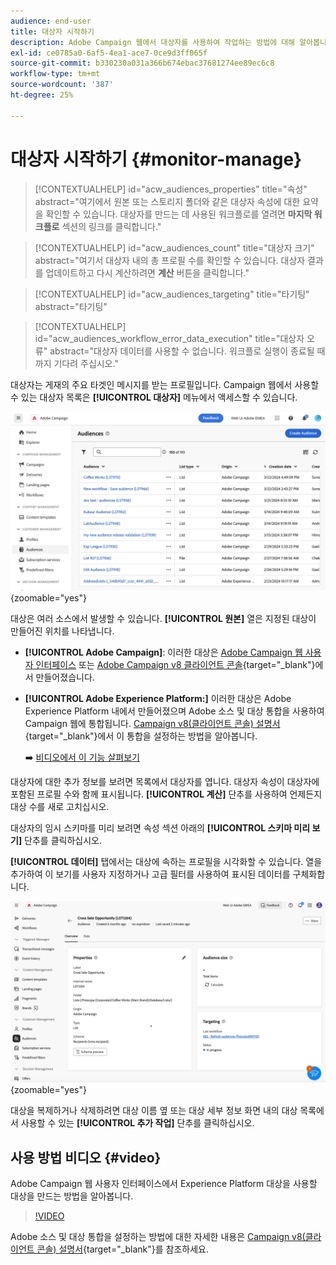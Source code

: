 ```yaml
---
audience: end-user
title: 대상자 시작하기
description: Adobe Campaign 웹에서 대상자를 사용하여 작업하는 방법에 대해 알아봅니다
exl-id: ce0785a0-6af5-4ea1-ace7-0ce9d3ff065f
source-git-commit: b330230a031a366b674ebac37681274ee89ec6c8
workflow-type: tm+mt
source-wordcount: '387'
ht-degree: 25%

---
```


# 대상자 시작하기 {#monitor-manage}

>[!CONTEXTUALHELP]
>id="acw_audiences_properties"
>title="속성"
>abstract="여기에서 원본 또는 스토리지 폴더와 같은 대상자 속성에 대한 요약을 확인할 수 있습니다. 대상자를 만드는 데 사용된 워크플로를 열려면 **마지막 워크플로** 섹션의 링크를 클릭합니다."

>[!CONTEXTUALHELP]
>id="acw_audiences_count"
>title="대상자 크기"
>abstract="여기서 대상자 내의 총 프로필 수를 확인할 수 있습니다. 대상자 결과를 업데이트하고 다시 계산하려면 **계산** 버튼을 클릭합니다."

>[!CONTEXTUALHELP]
>id="acw_audiences_targeting"
>title="타기팅"
>abstract="타기팅"

>[!CONTEXTUALHELP]
>id="acw_audiences_workflow_error_data_execution"
>title="대상자 오류"
>abstract="대상자 데이터를 사용할 수 없습니다. 워크플로 실행이 종료될 때까지 기다려 주십시오."

대상자는 게재의 주요 타겟인 메시지를 받는 프로필입니다. Campaign 웹에서 사용할 수 있는 대상자 목록은 **[!UICONTROL 대상자]** 메뉴에서 액세스할 수 있습니다.

![Campaign 웹에서 사용할 수 있는 대상자 목록을 보여 주는 스크린샷](assets/audiences-list.png){zoomable="yes"}

대상은 여러 소스에서 발생할 수 있습니다. **[!UICONTROL 원본]** 열은 지정된 대상이 만들어진 위치를 나타냅니다.

* **[!UICONTROL Adobe Campaign]**: 이러한 대상은 [Adobe Campaign 웹 사용자 인터페이스](create-audience.md) 또는 [Adobe Campaign v8 클라이언트 콘솔](https://experienceleague.adobe.com/docs/campaign/campaign-v8/audience/create-audiences/create-audiences.html?lang=ko){target="_blank"}에서 만들어졌습니다.

* **[!UICONTROL Adobe Experience Platform:]** 이러한 대상은 Adobe Experience Platform 내에서 만들어졌으며 Adobe 소스 및 대상 통합을 사용하여 Campaign 웹에 통합됩니다. [Campaign v8(클라이언트 콘솔) 설명서](https://experienceleague.adobe.com/docs/campaign/campaign-v8/connect/ac-aep/ac-aep.html?lang=ko){target="_blank"}에서 이 통합을 설정하는 방법을 알아봅니다.

  ➡️ [비디오에서 이 기능 살펴보기](#video)

대상자에 대한 추가 정보를 보려면 목록에서 대상자를 엽니다. 대상자 속성이 대상자에 포함된 프로필 수와 함께 표시됩니다. **[!UICONTROL 계산]** 단추를 사용하여 언제든지 대상 수를 새로 고치십시오.

대상자의 임시 스키마를 미리 보려면 속성 섹션 아래의 **[!UICONTROL 스키마 미리 보기]** 단추를 클릭하십시오.

**[!UICONTROL 데이터]** 탭에서는 대상에 속하는 프로필을 시각화할 수 있습니다. 열을 추가하여 이 보기를 사용자 지정하거나 고급 필터를 사용하여 표시된 데이터를 구체화합니다.

![프로필 및 사용자 지정 옵션을 포함한 대상 세부 정보를 보여주는 스크린샷입니다.](assets/audiences-details.png){zoomable="yes"}

대상을 복제하거나 삭제하려면 대상 이름 옆 또는 대상 세부 정보 화면 내의 대상 목록에서 사용할 수 있는 **[!UICONTROL 추가 작업]** 단추를 클릭하십시오.

## 사용 방법 비디오 {#video}

Adobe Campaign 웹 사용자 인터페이스에서 Experience Platform 대상을 사용할 대상을 만드는 방법을 알아봅니다.

>[!VIDEO](https://video.tv.adobe.com/v/3427635?quality=12)

Adobe 소스 및 대상 통합을 설정하는 방법에 대한 자세한 내용은 [Campaign v8(클라이언트 콘솔) 설명서](https://experienceleague.adobe.com/docs/campaign/campaign-v8/connect/ac-aep/ac-aep.html?lang=ko){target="_blank"}를 참조하세요.